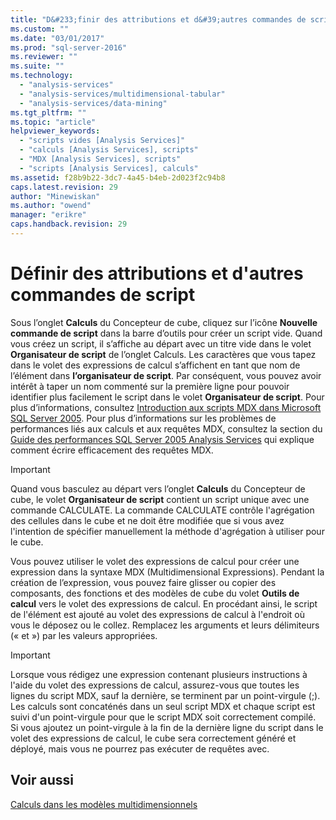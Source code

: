 ```yaml
---
title: "D&#233;finir des attributions et d&#39;autres commandes de script | Microsoft Docs"
ms.custom: ""
ms.date: "03/01/2017"
ms.prod: "sql-server-2016"
ms.reviewer: ""
ms.suite: ""
ms.technology: 
  - "analysis-services"
  - "analysis-services/multidimensional-tabular"
  - "analysis-services/data-mining"
ms.tgt_pltfrm: ""
ms.topic: "article"
helpviewer_keywords: 
  - "scripts vides [Analysis Services]"
  - "calculs [Analysis Services], scripts"
  - "MDX [Analysis Services], scripts"
  - "scripts [Analysis Services], calculs"
ms.assetid: f28b9b22-3dc7-4a45-b4eb-2d023f2c94b8
caps.latest.revision: 29
author: "Minewiskan"
ms.author: "owend"
manager: "erikre"
caps.handback.revision: 29
---
```

# D&#233;finir des attributions et d&#39;autres commandes de script
  Sous l’onglet **Calculs** du Concepteur de cube, cliquez sur l’icône **Nouvelle commande de script** dans la barre d’outils pour créer un script vide. Quand vous créez un script, il s’affiche au départ avec un titre vide dans le volet **Organisateur de script** de l’onglet Calculs. Les caractères que vous tapez dans le volet des expressions de calcul s’affichent en tant que nom de l’élément dans **l’organisateur de script**. Par conséquent, vous pouvez avoir intérêt à taper un nom commenté sur la première ligne pour pouvoir identifier plus facilement le script dans le volet **Organisateur de script**. Pour plus d’informations, consultez [Introduction aux scripts MDX dans Microsoft SQL Server 2005](http://go.microsoft.com/fwlink/?LinkId=81892). Pour plus d’informations sur les problèmes de performances liés aux calculs et aux requêtes MDX, consultez la section du [Guide des performances SQL Server 2005 Analysis Services](http://go.microsoft.com/fwlink/?LinkId=81621) qui explique comment écrire efficacement des requêtes MDX.  
  
> [!IMPORTANT]  
>  Quand vous basculez au départ vers l’onglet **Calculs** du Concepteur de cube, le volet **Organisateur de script** contient un script unique avec une commande CALCULATE. La commande CALCULATE contrôle l'agrégation des cellules dans le cube et ne doit être modifiée que si vous avez l'intention de spécifier manuellement la méthode d'agrégation à utiliser pour le cube.  
  
 Vous pouvez utiliser le volet des expressions de calcul pour créer une expression dans la syntaxe MDX (Multidimensional Expressions). Pendant la création de l’expression, vous pouvez faire glisser ou copier des composants, des fonctions et des modèles de cube du volet **Outils de calcul** vers le volet des expressions de calcul. En procédant ainsi, le script de l'élément est ajouté au volet des expressions de calcul à l'endroit où vous le déposez ou le collez. Remplacez les arguments et leurs délimiteurs (« et ») par les valeurs appropriées.  
  
> [!IMPORTANT]  
>  Lorsque vous rédigez une expression contenant plusieurs instructions à l'aide du volet des expressions de calcul, assurez-vous que toutes les lignes du script MDX, sauf la dernière, se terminent par un point-virgule (;). Les calculs sont concaténés dans un seul script MDX et chaque script est suivi d'un point-virgule pour que le script MDX soit correctement compilé. Si vous ajoutez un point-virgule à la fin de la dernière ligne du script dans le volet des expressions de calcul, le cube sera correctement généré et déployé, mais vous ne pourrez pas exécuter de requêtes avec.  
  
## Voir aussi  
 [Calculs dans les modèles multidimensionnels](../../analysis-services/multidimensional-models/calculations-in-multidimensional-models.md)  
  
  